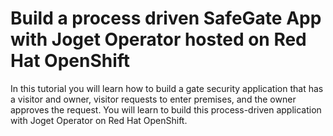 # Build a process driven SafeGate App with Joget Operator hosted on Red Hat OpenShift

In this tutorial you will learn how to build a gate security application that has a visitor and owner, visitor requests to enter premises, and the owner approves the request. You will learn to build this process-driven application with Joget Operator on Red Hat OpenShift.

